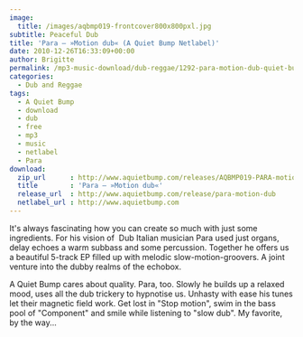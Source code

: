 ```yaml
---
image:
  title: /images/aqbmp019-frontcover800x800pxl.jpg
subtitle: Peaceful Dub
title: 'Para – »Motion dub« (A Quiet Bump Netlabel)'
date: 2010-12-26T16:33:09+00:00
author: Brigitte
permalink: /mp3-music-download/dub-reggae/1292-para-motion-dub-quiet-bump-netlabel
categories:
  - Dub and Reggae
tags:
  - A Quiet Bump
  - download
  - dub
  - free
  - mp3
  - music
  - netlabel
  - Para
download:
  zip_url      : http://www.aquietbump.com/releases/AQBMP019-PARA-motion_dub.zip
  title        : 'Para – »Motion dub«'
  release_url  : http://www.aquietbump.com/release/para-motion-dub
  netlabel_url : http://www.aquietbump.com
---
```

It's always fascinating how you can create so much with just some ingredients. For his vision of  Dub Italian musician Para used just organs, delay echoes a warm subbass and some percussion. Together he offers us a beautiful 5-track EP filled up with melodic slow-motion-groovers. A joint venture into the dubby realms of the echobox.<!--more-->

A Quiet Bump cares about quality. Para, too. Slowly he builds up a relaxed mood, uses all the dub trickery to hypnotise us. Unhasty with ease his tunes let their magnetic field work. Get lost in "Stop motion", swim in the bass pool of "Component" and smile while listening to "slow dub". My favorite, by the way...

